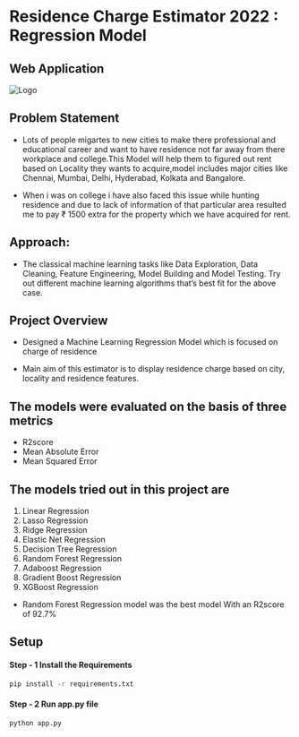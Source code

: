 # Residence Charge Estimator 2022 : Regression Model
## Web Application
![Logo](https://github.com/Sohail00786/Residence-Charge-Estimator-2022-Regression-Model/blob/b120ef82c52e09be10cb65edd950188d25a025f2/Application%20.gif)
## Problem Statement
- Lots of people migartes to new cities to make there professional and educational career and want to have residence not far away from there workplace and college.This Model will help them to figured out rent based on Locality they wants to acquire,model includes major cities like Chennai, Mumbai, Delhi, Hyderabad, Kolkata and Bangalore.

- When i was on college i have also faced this issue while hunting residence and due to lack of information of that particular area resulted me to pay ₹ 1500 extra for the property which we have acquired for rent.


## Approach:

- The classical machine learning tasks like Data Exploration, Data Cleaning, Feature Engineering, Model Building and Model Testing. Try out different machine learning algorithms that’s best fit for the above case.

## Project Overview
- Designed a Machine Learning Regression Model which is focused on charge of residence

- Main aim of this estimator is to display residence charge based on city, locality and residence features.

## The models were evaluated on the basis of three metrics

- R2score 
- Mean Absolute Error
- Mean Squared Error

## The models tried out in this project are

1. Linear Regression
2. Lasso Regression
3. Ridge Regression
4. Elastic Net Regression
5. Decision Tree Regression
6. Random Forest Regression
7. Adaboost Regression
8. Gradient Boost Regression
9. XGBoost Regression

- Random Forest Regression model was the best model With an R2score of 92.7%


## Setup
#### Step - 1 Install the Requirements
```bash
pip install -r requirements.txt
```

#### Step - 2 Run app.py file
```bash
python app.py
```

